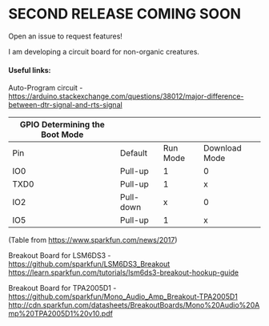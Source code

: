 
# SECOND RELEASE COMING SOON
Open an issue to request features!

I am developing a circuit board for non-organic creatures.


#### Useful links:
Auto-Program circuit - https://arduino.stackexchange.com/questions/38012/major-difference-between-dtr-signal-and-rts-signal


| GPIO Determining the Boot Mode |           |          |               |
|--------------------------------|-----------|----------|---------------|
| Pin                            | Default   | Run Mode | Download Mode |
| IO0                            | Pull-up   | 1        | 0             |
| TXD0                           | Pull-up   | 1        | x             |
| IO2                            | Pull-down | x        | 0             |
| IO5                            | Pull-up   | 1        | x             |
(Table from https://www.sparkfun.com/news/2017)

Breakout Board for LSM6DS3 - https://github.com/sparkfun/LSM6DS3_Breakout
https://learn.sparkfun.com/tutorials/lsm6ds3-breakout-hookup-guide

Breakout Board for TPA2005D1 - https://github.com/sparkfun/Mono_Audio_Amp_Breakout-TPA2005D1
http://cdn.sparkfun.com/datasheets/BreakoutBoards/Mono%20Audio%20Amp%20TPA2005D1%20v10.pdf
